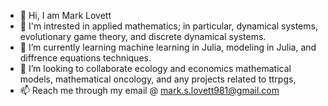 - 👋 Hi, I am Mark Lovett  
- 👀 I'm intrested in applied mathematics; in particular, dynamical systems, evolutionary game theory, and discrete dynamical systems.  
- 🌱 I’m currently learning machine learning in Julia, modeling in Julia, and diffrence equations techniques. 
- 💞️ I’m looking to collaborate ecology and economics mathematical models, mathematical oncology, and any projects related to ttrpgs,
- 📫 Reach me through my email @ mark.s.lovett981@gmail.com

